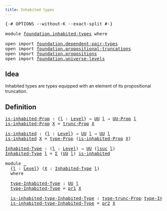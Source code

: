 ```yaml
---
title: Inhabited types
---
```


<pre class="Agda"><a id="41" class="Symbol">{-#</a> <a id="45" class="Keyword">OPTIONS</a> <a id="53" class="Pragma">--without-K</a> <a id="65" class="Pragma">--exact-split</a> <a id="79" class="Symbol">#-}</a>

<a id="84" class="Keyword">module</a> <a id="91" href="foundation.inhabited-types.html" class="Module">foundation.inhabited-types</a> <a id="118" class="Keyword">where</a>

<a id="125" class="Keyword">open</a> <a id="130" class="Keyword">import</a> <a id="137" href="foundation.dependent-pair-types.html" class="Module">foundation.dependent-pair-types</a>
<a id="169" class="Keyword">open</a> <a id="174" class="Keyword">import</a> <a id="181" href="foundation.propositional-truncations.html" class="Module">foundation.propositional-truncations</a>
<a id="218" class="Keyword">open</a> <a id="223" class="Keyword">import</a> <a id="230" href="foundation.propositions.html" class="Module">foundation.propositions</a>
<a id="254" class="Keyword">open</a> <a id="259" class="Keyword">import</a> <a id="266" href="foundation.universe-levels.html" class="Module">foundation.universe-levels</a>
</pre>
## Idea

Inhabited types are types equipped with an element of its propositional truncation.

## Definition

<pre class="Agda"><a id="is-inhabited-Prop"></a><a id="415" href="foundation.inhabited-types.html#415" class="Function">is-inhabited-Prop</a> <a id="433" class="Symbol">:</a> <a id="435" class="Symbol">{</a><a id="436" href="foundation.inhabited-types.html#436" class="Bound">l</a> <a id="438" class="Symbol">:</a> <a id="440" href="Agda.Primitive.html#597" class="Postulate">Level</a><a id="445" class="Symbol">}</a> <a id="447" class="Symbol">→</a> <a id="449" href="foundation-core.universe-levels.html#235" class="Primitive">UU</a> <a id="452" href="foundation.inhabited-types.html#436" class="Bound">l</a> <a id="454" class="Symbol">→</a> <a id="456" href="foundation-core.propositions.html#1393" class="Function">UU-Prop</a> <a id="464" href="foundation.inhabited-types.html#436" class="Bound">l</a>
<a id="466" href="foundation.inhabited-types.html#415" class="Function">is-inhabited-Prop</a> <a id="484" href="foundation.inhabited-types.html#484" class="Bound">X</a> <a id="486" class="Symbol">=</a> <a id="488" href="foundation.propositional-truncations.html#2704" class="Function">trunc-Prop</a> <a id="499" href="foundation.inhabited-types.html#484" class="Bound">X</a>

<a id="is-inhabited"></a><a id="502" href="foundation.inhabited-types.html#502" class="Function">is-inhabited</a> <a id="515" class="Symbol">:</a> <a id="517" class="Symbol">{</a><a id="518" href="foundation.inhabited-types.html#518" class="Bound">l</a> <a id="520" class="Symbol">:</a> <a id="522" href="Agda.Primitive.html#597" class="Postulate">Level</a><a id="527" class="Symbol">}</a> <a id="529" class="Symbol">→</a> <a id="531" href="foundation-core.universe-levels.html#235" class="Primitive">UU</a> <a id="534" href="foundation.inhabited-types.html#518" class="Bound">l</a> <a id="536" class="Symbol">→</a> <a id="538" href="foundation-core.universe-levels.html#235" class="Primitive">UU</a> <a id="541" href="foundation.inhabited-types.html#518" class="Bound">l</a>
<a id="543" href="foundation.inhabited-types.html#502" class="Function">is-inhabited</a> <a id="556" href="foundation.inhabited-types.html#556" class="Bound">X</a> <a id="558" class="Symbol">=</a> <a id="560" href="foundation-core.propositions.html#1495" class="Function">type-Prop</a> <a id="570" class="Symbol">(</a><a id="571" href="foundation.inhabited-types.html#415" class="Function">is-inhabited-Prop</a> <a id="589" href="foundation.inhabited-types.html#556" class="Bound">X</a><a id="590" class="Symbol">)</a>

<a id="Inhabited-Type"></a><a id="593" href="foundation.inhabited-types.html#593" class="Function">Inhabited-Type</a> <a id="608" class="Symbol">:</a> <a id="610" class="Symbol">(</a><a id="611" href="foundation.inhabited-types.html#611" class="Bound">l</a> <a id="613" class="Symbol">:</a> <a id="615" href="Agda.Primitive.html#597" class="Postulate">Level</a><a id="620" class="Symbol">)</a> <a id="622" class="Symbol">→</a> <a id="624" href="foundation-core.universe-levels.html#235" class="Primitive">UU</a> <a id="627" class="Symbol">(</a><a id="628" href="Agda.Primitive.html#780" class="Primitive">lsuc</a> <a id="633" href="foundation.inhabited-types.html#611" class="Bound">l</a><a id="634" class="Symbol">)</a>
<a id="636" href="foundation.inhabited-types.html#593" class="Function">Inhabited-Type</a> <a id="651" href="foundation.inhabited-types.html#651" class="Bound">l</a> <a id="653" class="Symbol">=</a> <a id="655" href="foundation-core.dependent-pair-types.html#515" class="Record">Σ</a> <a id="657" class="Symbol">(</a><a id="658" href="foundation-core.universe-levels.html#235" class="Primitive">UU</a> <a id="661" href="foundation.inhabited-types.html#651" class="Bound">l</a><a id="662" class="Symbol">)</a> <a id="664" href="foundation.inhabited-types.html#502" class="Function">is-inhabited</a>

<a id="678" class="Keyword">module</a> <a id="685" href="foundation.inhabited-types.html#685" class="Module">_</a>
  <a id="689" class="Symbol">{</a><a id="690" href="foundation.inhabited-types.html#690" class="Bound">l</a> <a id="692" class="Symbol">:</a> <a id="694" href="Agda.Primitive.html#597" class="Postulate">Level</a><a id="699" class="Symbol">}</a> <a id="701" class="Symbol">(</a><a id="702" href="foundation.inhabited-types.html#702" class="Bound">X</a> <a id="704" class="Symbol">:</a> <a id="706" href="foundation.inhabited-types.html#593" class="Function">Inhabited-Type</a> <a id="721" href="foundation.inhabited-types.html#690" class="Bound">l</a><a id="722" class="Symbol">)</a>
  <a id="726" class="Keyword">where</a>

  <a id="735" href="foundation.inhabited-types.html#735" class="Function">type-Inhabited-Type</a> <a id="755" class="Symbol">:</a> <a id="757" href="foundation-core.universe-levels.html#235" class="Primitive">UU</a> <a id="760" href="foundation.inhabited-types.html#690" class="Bound">l</a>
  <a id="764" href="foundation.inhabited-types.html#735" class="Function">type-Inhabited-Type</a> <a id="784" class="Symbol">=</a> <a id="786" href="foundation-core.dependent-pair-types.html#605" class="Field">pr1</a> <a id="790" href="foundation.inhabited-types.html#702" class="Bound">X</a>

  <a id="795" href="foundation.inhabited-types.html#795" class="Function">is-inhabited-type-Inhabited-Type</a> <a id="828" class="Symbol">:</a> <a id="830" href="foundation.propositional-truncations.html#2206" class="Function">type-trunc-Prop</a> <a id="846" href="foundation.inhabited-types.html#735" class="Function">type-Inhabited-Type</a>
  <a id="868" href="foundation.inhabited-types.html#795" class="Function">is-inhabited-type-Inhabited-Type</a> <a id="901" class="Symbol">=</a> <a id="903" href="foundation-core.dependent-pair-types.html#617" class="Field">pr2</a> <a id="907" href="foundation.inhabited-types.html#702" class="Bound">X</a>
</pre>